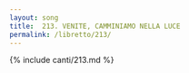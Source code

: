 ```yaml
---
layout: song
title:  213. VENITE, CAMMINIAMO NELLA LUCE
permalink: /libretto/213/
---
```

{% include canti/213.md %}   